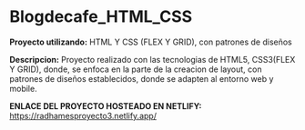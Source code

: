 # Blogdecafe_HTML_CSS

**Proyecto utilizando:** HTML Y CSS (FLEX Y GRID), con patrones de diseños

**Descripcion:** Proyecto realizado con las tecnologias de HTML5, CSS3(FLEX Y GRID), donde, se enfoca en la parte de la creacion de layout, con patrones de diseños
establecidos, donde se adapten al entorno web y mobile.


**ENLACE DEL PROYECTO HOSTEADO EN NETLIFY:** https://radhamesproyecto3.netlify.app/
